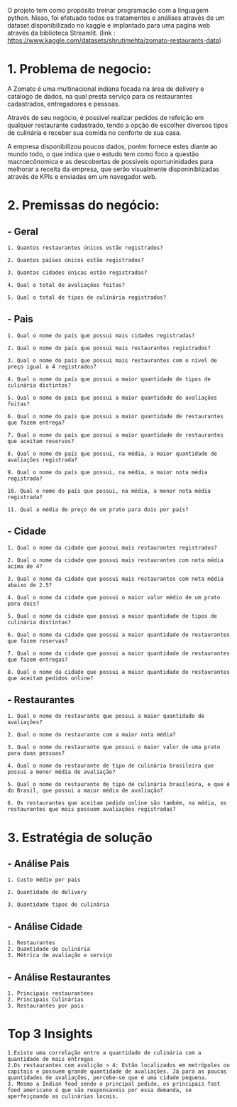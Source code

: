 O projeto tem como propósito treinar programação com a linguagem python. Nisso, foi efetuado todos os tratamentos e análises através de um dataset disponibilizado no kaggle e implantado para uma pagina web através da biblioteca Streamlit. (link : https://www.kaggle.com/datasets/shrutimehta/zomato-restaurants-data)

# 1. Problema de negocio: 

A Zomato é uma multinacional indiana focada na área de delivery e catálogo de dados, na qual presta serviço para os restaurantes cadastrados, entregadores e pessoas. 

Através de seu negócio, é possivel realizar pedidos de refeição em qualquer restaurante cadastrado, tendo a opção de escolher diversos tipos de culinária e receber sua comida no conforto de sua casa.

A empresa disponibilizou poucos dados, porém fornece estes diante ao mundo todo, o que indica que o estudo tem como foco a questão macroecônomica e as descobertas de possiveis oportuninidades para melhorar a receita da empresa, que serão visualmente disponiniblizadas através de KPIs e enviadas em um navegador web.

# 2. Premissas do negócio:
## -  Geral

	1. Quantos restaurantes únicos estão registrados? 

	2. Quantos países únicos estão registrados? 

	3. Quantas cidades únicas estão registradas?

	4. Qual o total de avaliações feitas? 

	5. Qual o total de tipos de culinária registrados?

## - Pais

	1. Qual o nome do país que possui mais cidades registradas? 

	2. Qual o nome do país que possui mais restaurantes registrados?

	3. Qual o nome do país que possui mais restaurantes com o nível de preço igual a 4 registrados? 

	4. Qual o nome do país que possui a maior quantidade de tipos de culinária distintos? 

	5. Qual o nome do país que possui a maior quantidade de avaliações feitas? 

	6. Qual o nome do país que possui a maior quantidade de restaurantes que fazem entrega? 

	7. Qual o nome do país que possui a maior quantidade de restaurantes que aceitam reservas? 

	8. Qual o nome do país que possui, na média, a maior quantidade de avaliações registrada?

	9. Qual o nome do país que possui, na média, a maior nota média registrada?  

	10. Qual o nome do país que possui, na média, a menor nota média registrada?

	11. Qual a média de preço de um prato para dois por país?



## - Cidade 
	1. Qual o nome da cidade que possui mais restaurantes registrados? 

	2. Qual o nome da cidade que possui mais restaurantes com nota média acima de 4? 

	3. Qual o nome da cidade que possui mais restaurantes com nota média abaixo de 2.5?

	4. Qual o nome da cidade que possui o maior valor médio de um prato para dois? 

	5. Qual o nome da cidade que possui a maior quantidade de tipos de 
	culinária distintas? 

	6. Qual o nome da cidade que possui a maior quantidade de restaurantes que fazem reservas? 

	7. Qual o nome da cidade que possui a maior quantidade de restaurantes que fazem entregas? 

	8. Qual o nome da cidade que possui a maior quantidade de restaurantes que aceitam pedidos online?

## - Restaurantes
	1. Qual o nome do restaurante que possui a maior quantidade de avaliações? 

	2. Qual o nome do restaurante com a maior nota média? 

	3. Qual o nome do restaurante que possui o maior valor de uma prato para duas pessoas? 

	4. Qual o nome do restaurante de tipo de culinária brasileira que possui a menor média de avaliação?

	5. Qual o nome do restaurante de tipo de culinária brasileira, e que é do Brasil, que possui a maior média de avaliação? 

	6. Os restaurantes que aceitam pedido online são também, na média, os restaurantes que mais possuem avaliações registradas? 




# 3. Estratégia de solução 

## -  Análise Pais
	1. Custo médio por pais
	
	2. Quantidade de delivery
	
	3. Quantidade tipos de culinária 

## - Análise Cidade
	1. Restaurantes 
	2. Quantidade de culinária 
	3. Métrica de avaliação e serviço

## - Análise Restaurantes 
	1. Principais restaurantees 
	2. Principais Culinárias
	3. Restaurantes por pais



# Top 3 Insights
	1.Existe uma correlação entre a quantidade de culinária com a quantidade de mais entregas
	2.Os restaurantes com avalição > 4: Estão localizados em metrópoles ou capitais e possuem grande quantidade de avaliações. Já para as poucas quantidades de avaliações, percebe-se que é uma cidade pequena.
	3. Mesmo a Indian food sendo o principal pedido, os principais fast food americano é que são responsaveis por essa demanda, se aperfeiçoando as culinárias locais.


